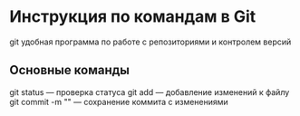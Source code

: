 # Инструкция по командам в Git
git удобная программа по работе с репозиториями и контролем версий

## Основные команды
git status — проверка статуса 
git add — добавление изменений к файлу
git commit -m "" — сохранение коммита с изменениями